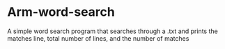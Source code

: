 # Arm-word-search
A simple word search program that searches through a .txt and prints the matches line, total number of lines, and the number of matches 
